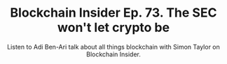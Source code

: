 ---
layout: "post"
title: "Blockchain Insider Ep. 73. The SEC won't let crypto be"
subtitle: "Listen to Adi Ben-Ari talk about all things blockchain with Simon Taylor on Blockchain Insider."
image: "blockchain-insider.jpg"
category: "News"
tags: ["Podcast", "Cryptocurrency", "Blockchain"]
link:
  type: "podcast"
  source: "podcast"
  url: " https://bi.11fs.com/75"
---